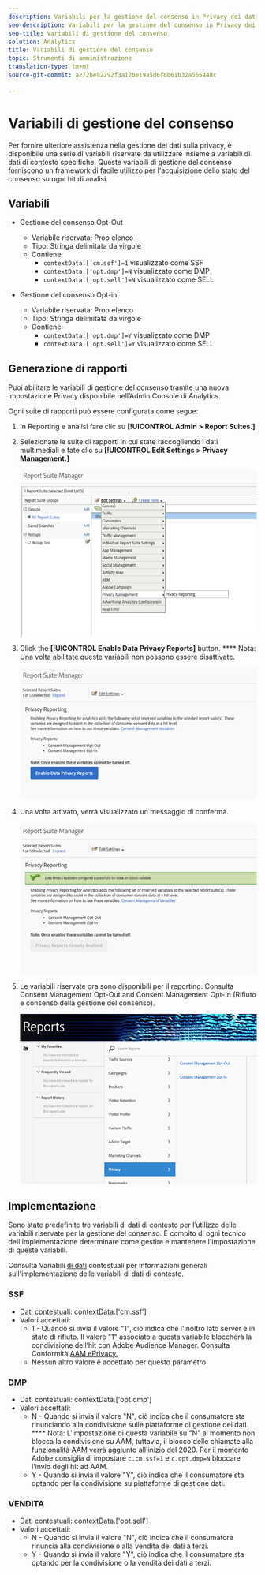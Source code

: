```yaml
---
description: Variabili per la gestione del consenso in Privacy dei dati.
seo-description: Variabili per la gestione del consenso in Privacy dei dati.
seo-title: Variabili di gestione del consenso
solution: Analytics
title: Variabili di gestione del consenso
topic: Strumenti di amministrazione
translation-type: tm+mt
source-git-commit: a272be92292f3a12be19a5d6fd061b32a565448c

---
```



# Variabili di gestione del consenso

Per fornire ulteriore assistenza nella gestione dei dati sulla privacy, è disponibile una serie di variabili riservate da utilizzare insieme a variabili di dati di contesto specifiche.
Queste variabili di gestione del consenso forniscono un framework di facile utilizzo per l'acquisizione dello stato del consenso su ogni hit di analisi.

## Variabili

* Gestione del consenso Opt-Out
   * Variabile riservata: Prop elenco
   * Tipo: Stringa delimitata da virgole
   * Contiene:
      * `contextData.['cm.ssf']=1` visualizzato come SSF
      * `contextData.['opt.dmp']=N` visualizzato come DMP
      * `contextData.['opt.sell']=N` visualizzato come SELL

* Gestione del consenso Opt-in
   * Variabile riservata: Prop elenco
   * Tipo: Stringa delimitata da virgole
   * Contiene:
      * `contextData.['opt.dmp']=Y` visualizzato come DMP
      * `contextData.['opt.sell']=Y` visualizzato come SELL

## Generazione di rapporti  

Puoi abilitare le variabili di gestione del consenso tramite una nuova impostazione Privacy disponibile nell’Admin Console di Analytics.

Ogni suite di rapporti può essere configurata come segue:
1. In Reporting e analisi fare clic su **[!UICONTROL Admin > Report Suites.]**
1. Selezionate le suite di rapporti in cui state raccogliendo i dati multimediali e fate clic su **[!UICONTROL Edit Settings > Privacy Management.]**

   ![](assets/rsm-privacy-select.png)

1. Click the **[!UICONTROL Enable Data Privacy Reports]** button. **** Nota: Una volta abilitate queste variabili non possono essere disattivate.

   ![](assets/rsm-privacy-enable.png)

1. Una volta attivato, verrà visualizzato un messaggio di conferma.

   ![](assets/rsm-privacy-config.png)

1. Le variabili riservate ora sono disponibili per il reporting.  Consulta Consent Management Opt-Out and Consent Management Opt-In (Rifiuto e consenso della gestione del consenso).

   ![](assets/rsm-privacy-reports.png)

## Implementazione

Sono state predefinite tre variabili di dati di contesto per l’utilizzo delle variabili riservate per la gestione del consenso.  È compito di ogni tecnico dell'implementazione determinare come gestire e mantenere l'impostazione di queste variabili.

Consulta Variabili [di dati](https://docs.adobe.com/help/en/analytics/implementation/javascript-implementation/variables-analytics-reporting/context-data-variables.html) contestuali per informazioni generali sull'implementazione delle variabili di dati di contesto.

### SSF

* Dati contestuali: contextData.['cm.ssf']
* Valori accettati:
   * 1 - Quando si invia il valore "1", ciò indica che l'inoltro lato server è in stato di rifiuto. Il valore "1" associato a questa variabile bloccherà la condivisione dell’hit con Adobe Audience Manager. Consulta Conformità [AAM ePrivacy.](https://docs.adobe.com/help/en/analytics/integration/audience-analytics/audience-analytics-workflow/ssf-gdpr.html)
   * Nessun altro valore è accettato per questo parametro.

### DMP

* Dati contestuali: contextData.['opt.dmp']
* Valori accettati:
   * N - Quando si invia il valore "N", ciò indica che il consumatore sta rinunciando alla condivisione sulle piattaforme di gestione dei dati. **** Nota: L'impostazione di questa variabile su "N" al momento non blocca la condivisione su AAM, tuttavia, il blocco delle chiamate alla funzionalità AAM verrà aggiunto all'inizio del 2020. Per il momento Adobe consiglia di impostare `c.cm.ssf=1` e `c.opt.dmp=N` bloccare l’invio degli hit ad AAM.
   * Y - Quando si invia il valore "Y", ciò indica che il consumatore sta optando per la condivisione su piattaforme di gestione dati.

### VENDITA

* Dati contestuali: contextData.['opt.sell']
* Valori accettati:
   * N - Quando si invia il valore "N", ciò indica che il consumatore rinuncia alla condivisione o alla vendita dei dati a terzi.
   * Y - Quando si invia il valore "Y", ciò indica che il consumatore sta optando per la condivisione o la vendita dei dati a terzi.
